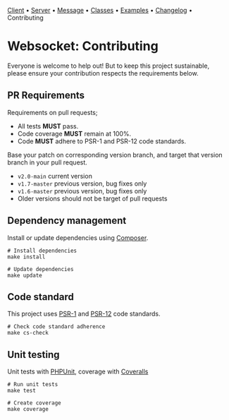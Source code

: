 [Client](Client.md) • [Server](Server.md) • [Message](Message.md) • [Classes](Classes.md) • [Examples](Examples.md) • [Changelog](Changelog.md) • Contributing

# Websocket: Contributing

Everyone is welcome to help out!
But to keep this project sustainable, please ensure your contribution respects the requirements below.

## PR Requirements

Requirements on pull requests;
* All tests **MUST** pass.
* Code coverage **MUST** remain at 100%.
* Code **MUST** adhere to PSR-1 and PSR-12 code standards.

Base your patch on corresponding version branch, and target that version branch in your pull request.

* `v2.0-main` current version
* `v1.7-master` previous version, bug fixes only
* `v1.6-master` previous version, bug fixes only
* Older versions should not be target of pull requests


## Dependency management

Install or update dependencies using [Composer](https://getcomposer.org/).

```
# Install dependencies
make install

# Update dependencies
make update
```

## Code standard

This project uses [PSR-1](https://www.php-fig.org/psr/psr-1/) and [PSR-12](https://www.php-fig.org/psr/psr-12/) code standards.
```
# Check code standard adherence
make cs-check
```

## Unit testing

Unit tests with [PHPUnit](https://phpunit.readthedocs.io/), coverage with [Coveralls](https://github.com/php-coveralls/php-coveralls)
```
# Run unit tests
make test

# Create coverage
make coverage
```
